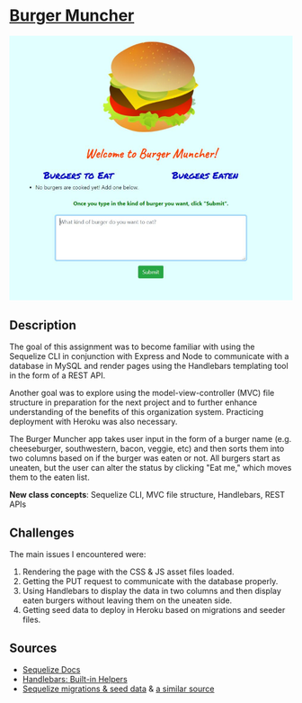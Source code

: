 # [Burger Muncher](https://burgers-muncher.herokuapp.com/)

![Burger Muncher Homepage](./public/assets/images/burger_home.jpg)

## Description
The goal of this assignment was to become familiar with using the Sequelize CLI in conjunction with Express and Node to communicate with a database in MySQL and render pages using the Handlebars templating tool in the form of a REST API.

Another goal was to explore using the model-view-controller (MVC) file structure in preparation for the next project and to further enhance understanding of the benefits of this organization system. Practicing deployment with Heroku was also necessary.

The Burger Muncher app takes user input in the form of a burger name (e.g. cheeseburger, southwestern, bacon, veggie, etc) and then sorts them into two columns based on if the burger was eaten or not. All burgers start as uneaten, but the user can alter the status by clicking "Eat me," which moves them to the eaten list.

**New class concepts**: Sequelize CLI, MVC file structure, Handlebars, REST APIs

## Challenges
The main issues I encountered were:
1. Rendering the page with the CSS & JS asset files loaded.
2. Getting the PUT request to communicate with the database properly.
3. Using Handlebars to display the data in two columns and then display eaten burgers without leaving them on the uneaten side.
4. Getting seed data to deploy in Heroku based on migrations and seeder files.

## Sources
- [Sequelize Docs](https://sequelize.org/master/index.html)
- [Handlebars: Built-in Helpers](https://handlebarsjs.com/guide/builtin-helpers.html)
- [Sequelize migrations & seed data](https://itnext.io/overcoming-sequelize-hiccups-24e916ebb4c4) & [a similar source](https://dev.niamurrell.com/reference/2019-02-04-sequelize-cli/)
